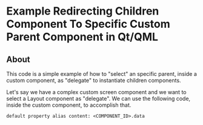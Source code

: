 # Example Redirecting Children Component To Specific Custom Parent Component in Qt/QML

## About

This code is a simple example of how to "select" an specific parent, inside a custom component, as "delegate" to instantiate children components.

Let's say we have a complex custom screen component and we want to select a Layout component as "delegate". We can use the following code, inside the custom component, to accomplish that.
```
default property alias content: <COMPONENT_ID>.data
```

